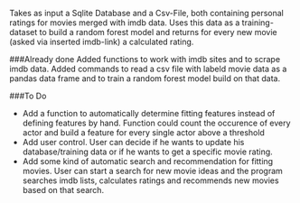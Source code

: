 Takes as input a Sqlite Database and a Csv-File, both containing personal ratings for movies merged with imdb data. Uses this data as a training-dataset to build a random forest model and returns for every new movie (asked via inserted imdb-link) a calculated rating.

###Already done
Added functions to work with imdb sites and to scrape imdb data. 
Added commands to read a csv file with labeld movie data as a pandas data frame and to train a random forest model build on that data.


###To Do
* Add a function to automatically determine fitting features instead of defining features by hand. Function could count the occurence of every actor and build a feature for every single actor above a threshold
* Add user control. User can decide if he wants to update his database/training data or if he wants to get a specific movie rating.
* Add some kind of automatic search and recommendation for fitting movies. User can start a search for new movie ideas and the program searches imdb lists, calculates ratings and recommends new movies based on that search.  
